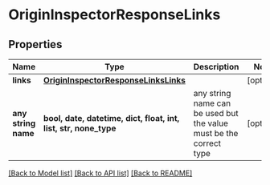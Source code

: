 # OriginInspectorResponseLinks


## Properties
Name | Type | Description | Notes
------------ | ------------- | ------------- | -------------
**links** | [**OriginInspectorResponseLinksLinks**](OriginInspectorResponseLinksLinks.md) |  | [optional] 
**any string name** | **bool, date, datetime, dict, float, int, list, str, none_type** | any string name can be used but the value must be the correct type | [optional]

[[Back to Model list]](../README.md#documentation-for-models) [[Back to API list]](../README.md#documentation-for-api-endpoints) [[Back to README]](../README.md)


